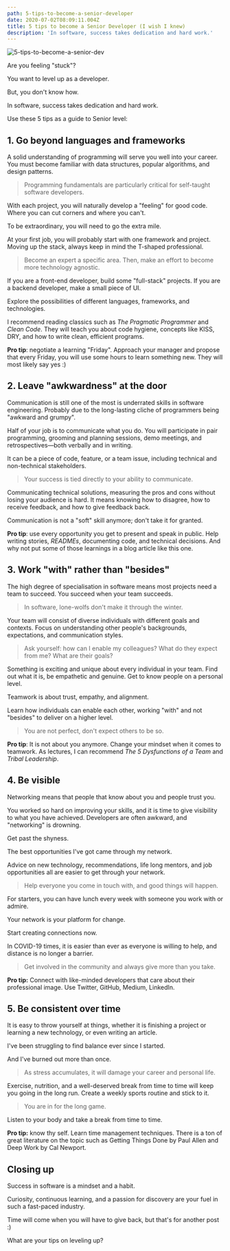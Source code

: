 ```yaml
---
path: 5-tips-to-become-a-senior-developer
date: 2020-07-02T08:09:11.004Z
title: 5 tips to become a Senior Developer (I wish I knew)
description: 'In software, success takes dedication and hard work.'
---
```

![5-tips-to-become-a-senior-dev](/assets/become_senior.png "In software, success takes dedication and hard work.")

Are you feeling "stuck"?

You want to level up as a developer.

But, you don't know how.

In software, success takes dedication and hard work.

Use these 5 tips as a guide to Senior level:

## 1. Go beyond languages and frameworks

A solid understanding of programming will serve you well into your career. You must become familiar with data structures, popular algorithms, and design patterns.

> Programming fundamentals are particularly critical for self-taught software developers.

With each project, you will naturally develop a "feeling" for good code. Where you can cut corners and where you can't.

To be extraordinary, you will need to go the extra mile.

At your first job, you will probably start with one framework and project. Moving up the stack, always keep in mind the T-shaped professional.

> Become an expert a specific area. Then, make an effort to become more technology agnostic.

If you are a front-end developer, build some "full-stack" projects. If you are a backend developer, make a small piece of UI.

Explore the possibilities of different languages, frameworks, and technologies.

I recommend reading classics such as *The Pragmatic Programmer* and *Clean Code*. They will teach you about code hygiene, concepts like KISS, DRY, and how to write clean, efficient programs.

**Pro tip**: negotiate a learning "Friday". Approach your manager and propose that every Friday, you will use some hours to learn something new. They will most likely say yes :)

## 2. Leave "awkwardness" at the door

Communication is still one of the most is underrated skills in software engineering. Probably due to the long-lasting cliche of programmers being "awkward and grumpy".

Half of your job is to communicate what you do. You will participate in pair programming, grooming and planning sessions, demo meetings, and retrospectives—both verbally and in writing.

It can be a piece of code, feature, or a team issue, including technical and non-technical stakeholders.

> Your success is tied directly to your ability to communicate.

Communicating technical solutions, measuring the pros and cons without losing your audience is hard. It means knowing how to disagree, how to receive feedback, and how to give feedback back.

Communication is not a "soft" skill anymore; don't take it for granted.

**Pro tip**: use every opportunity you get to present and speak in public. Help writing stories, *READMEs*, documenting code, and technical decisions. And why not put some of those learnings in a blog article like this one.

## 3. Work "with" rather than "besides"

The high degree of specialisation in software means most projects need a team to succeed. You succeed when your team succeeds.

> In software, lone-wolfs don't make it through the winter.

Your team will consist of diverse individuals with different goals and contexts. Focus on understanding other people's backgrounds, expectations, and communication styles.

> Ask yourself: how can I enable my colleagues? What do they expect from me? What are their goals?

Something is exciting and unique about every individual in your team. Find out what it is, be empathetic and genuine. Get to know people on a personal level.

Teamwork is about trust, empathy, and alignment.

Learn how individuals can enable each other, working "with" and not "besides" to deliver on a higher level.

> You are not perfect, don't expect others to be so.

**Pro tip**: It is not about you anymore. Change your mindset when it comes to teamwork. As lectures, I can recommend *The 5 Dysfunctions of a Team* and *Tribal Leadership*.

## 4. Be visible

Networking means that people that know about you and people trust you.

You worked so hard on improving your skills, and it is time to give visibility to what you have achieved. Developers are often awkward, and "networking" is drowning.

Get past the shyness.

The best opportunities I've got came through my network.

Advice on new technology, recommendations, life long mentors, and job opportunities all are easier to get through your network.

> Help everyone you come in touch with, and good things will happen.

For starters, you can have lunch every week with someone you work with or admire.

Your network is your platform for change.

Start creating connections now.

In COVID-19 times, it is easier than ever as everyone is willing to help, and distance is no longer a barrier.

> Get involved in the community and always give more than you take.

**Pro tip:** Connect with like-minded developers that care about their professional image. Use Twitter, GitHub, Medium, LinkedIn.

## 5. Be consistent over time

It is easy to throw yourself at things, whether it is finishing a project or learning a new technology, or even writing an article.

I've been struggling to find balance ever since I started.

And I've burned out more than once.

> As stress accumulates, it will damage your career and personal life.

Exercise, nutrition, and a well-deserved break from time to time will keep you going in the long run. Create a weekly sports routine and stick to it.

> You are in for the long game.

Listen to your body and take a break from time to time.

**Pro tip:** know thy self. Learn time management techniques. There is a ton of great literature on the topic such as Getting Things Done by Paul Allen and Deep Work by Cal Newport.

## Closing up

Success in software is a mindset and a habit.

Curiosity, continuous learning, and a passion for discovery are your fuel in such a fast-paced industry.

Time will come when you will have to give back, but that's for another post :)

What are your tips on leveling up?
